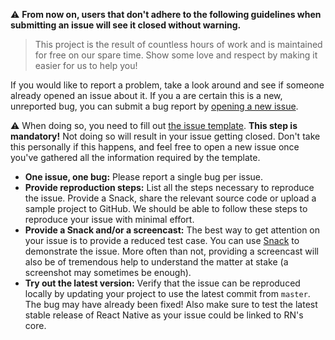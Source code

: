 :warning: **From now on, users that don't adhere to the following guidelines when submitting an issue will see it closed without warning.**

> This project is the result of countless hours of work and is maintained for free on our spare time. Show some love and respect by making it easier for us to help you!

If you would like to report a problem, take a look around and see if someone already opened an issue about it. If you a are certain this is a new, unreported bug, you can submit a bug report by [opening a new issue](https://github.com/archriss/react-native-render-html/issues/new).

:warning: When doing so, you need to fill out [the issue template](https://raw.githubusercontent.com/archriss/react-native-render-html/master/ISSUE_TEMPLATE.md). **This step is mandatory!** Not doing so will result in your issue getting closed. Don't take this personally if this happens, and feel free to open a new issue once you've gathered all the information required by the template.

* **One issue, one bug:** Please report a single bug per issue.
* **Provide reproduction steps:** List all the steps necessary to reproduce the issue. Provide a Snack, share the relevant source code or upload a sample project to GitHub. We should be able to follow these steps to reproduce your issue with minimal effort.
* **Provide a Snack and/or a screencast:** The best way to get attention on your issue is to provide a reduced test case. You can use [Snack](https://snack.expo.io/) to demonstrate the issue. More often than not, providing a screencast will also be of tremendous help to understand the matter at stake (a screenshot may sometimes be enough).
* **Try out the latest version:** Verify that the issue can be reproduced locally by updating your project to use the latest commit from `master`. The bug may have already been fixed! Also make sure to test the latest stable release of React Native as your issue could be linked to RN's core.
